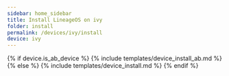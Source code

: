 ```yaml
---
sidebar: home_sidebar
title: Install LineageOS on ivy
folder: install
permalink: /devices/ivy/install
device: ivy
---
```

{% if device.is_ab_device %}
{% include templates/device_install_ab.md %}
{% else %}
{% include templates/device_install.md %}
{% endif %}
